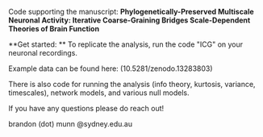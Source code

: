 Code supporting the manuscript: **Phylogenetically-Preserved Multiscale Neuronal Activity: Iterative Coarse-Graining Bridges Scale-Dependent Theories of Brain Function**

**Get started: **
To replicate the analysis, run the code "ICG" on your neuronal recordings.

Example data can be found here: (10.5281/zenodo.13283803)

There is also code for running the analysis (info theory, kurtosis, variance, timescales), network models, and various null models.

If you have any questions please do reach out! 

brandon (dot) munn @sydney.edu.au
